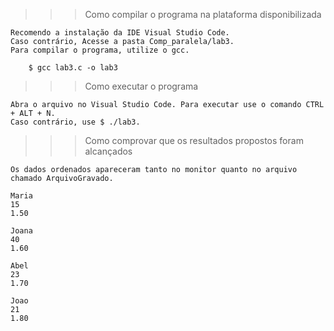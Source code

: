 >>> Como compilar o programa na plataforma disponibilizada

    Recomendo a instalação da IDE Visual Studio Code.
    Caso contrário, Acesse a pasta Comp_paralela/lab3.
    Para compilar o programa, utilize o gcc. 

        $ gcc lab3.c -o lab3

>>> Como executar o programa

    Abra o arquivo no Visual Studio Code. Para executar use o comando CTRL + ALT + N.
    Caso contrário, use $ ./lab3.
    
    
>>> Como comprovar que os resultados propostos foram alcançados
    
    Os dados ordenados apareceram tanto no monitor quanto no arquivo chamado ArquivoGravado.
    
    Maria
    15
    1.50
 
    Joana
    40
    1.60

    Abel
    23
    1.70

    Joao
    21
    1.80
